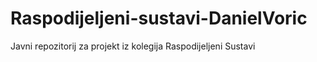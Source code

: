 # Raspodijeljeni-sustavi-DanielVoric
Javni repozitorij za projekt iz kolegija Raspodijeljeni Sustavi
